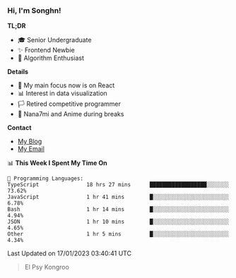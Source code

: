 ### Hi, I'm Songhn!

**TL;DR**

- 🎓 Senior Undergraduate
- ✨ Frontend Newbie
- 🎈 Algorithm Enthusiast

**Details**

- 🎯 My main focus now is on React
- 📊 Interest in data visualization
- 🏳️ Retired competitive programmer
- 🍵 Nana7mi and Anime during breaks

**Contact**
- [My Blog](https://blog.songhn.com)
- [My Email](mailto:nana7mi@duck.com)

<!--START_SECTION:waka-->
📊 **This Week I Spent My Time On** 

```text
💬 Programming Languages: 
TypeScript               18 hrs 27 mins      ██████████████████░░░░░░░   73.62% 
JavaScript               1 hr 41 mins        █░░░░░░░░░░░░░░░░░░░░░░░░   6.78% 
Bash                     1 hr 14 mins        █░░░░░░░░░░░░░░░░░░░░░░░░   4.94% 
JSON                     1 hr 10 mins        █░░░░░░░░░░░░░░░░░░░░░░░░   4.65% 
Other                    1 hr 5 mins         █░░░░░░░░░░░░░░░░░░░░░░░░   4.34%

```


 Last Updated on 17/01/2023 03:40:41 UTC
<!--END_SECTION:waka-->

> El Psy Kongroo
